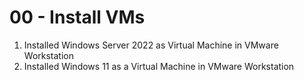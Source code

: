 # 00 - Install VMs


1. Installed Windows Server 2022 as Virtual Machine in VMware Workstation 
2. Installed Windows 11 as a Virtual Machine in VMware Workstation